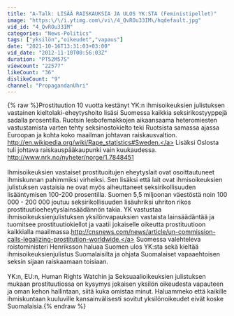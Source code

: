 ```yaml
---
title: "A-Talk: LISÄÄ RAISKAUKSIA JA ULOS YK:STA (Feministipellet)"
image: "https:\/\/i.ytimg.com\/vi\/4_QvROu33IM\/hqdefault.jpg"
vid_id: "4_QvROu33IM"
categories: "News-Politics"
tags: ["yksilön","oikeudet","vapaus"]
date: "2021-10-16T13:31:03+03:00"
vid_date: "2012-11-10T00:56:03Z"
duration: "PT52M57S"
viewcount: "22577"
likeCount: "36"
dislikeCount: "9"
channel: "PropagandanUhri"
---
```

{% raw %}Prostituution 10 vuotta kestänyt YK:n ihmisoikeuksien julistuksen vastainen kieltolaki-eheytyshoito lisäsi Suomessa kaikkia seksirikostyyppejä sadalla prosentilla. Ruotsin lesbofemakkojen aikaansaama heteromiesten vastustamista varten tehty seksinostokielto teki Ruotsista samassa ajassa Euroopan ja kohta koko maailman johtavan raiskausvaltion. <a rel="nofollow" target="blank" href="http://en.wikipedia.org/wiki/Rape_statistics#Sweden.">http://en.wikipedia.org/wiki/Rape_statistics#Sweden.</a> Lisäksi Oslosta tuli johtava raiskauspääkaupunki vain kuukaudessa. <a rel="nofollow" target="blank" href="http://www.nrk.no/nyheter/norge/1.7848451">http://www.nrk.no/nyheter/norge/1.7848451</a> <br /><br />Ihmisoikeuksien vastaiset prostituoitujen eheytyslait ovat osoittautuneet ihmiskunnan pahimmiksi virheiksi. Sen lisäksi että lait ovat ihmisoikeuksien julistuksen vastaisia ne ovat myös aiheuttaneet seksirikollisuuden lisääntymisen 100-200 prosentilla. Suomen 5,5 miljoonan väestöstä noin 100 000 - 200 000 joutuu seksirikollisuuden lisäuhriksi uhriton rikos prostituutioeheytyslainsäädännön takia. YK vastustaa ihmisoikeuksienjulistuksen yksilönvapauksien vastaista lainsäädäntää ja tuomitsee prostituutiokiellot ja vaatii jokaiselle oikeutta prostituutioon kaikkialla maailmassa.<a rel="nofollow" target="blank" href="http://cnsnews.com/news/article/un-commission-calls-legalizing-prostitution-worldwide.">http://cnsnews.com/news/article/un-commission-calls-legalizing-prostitution-worldwide.</a> Suomessa valehteleva roistoministeri Henriksson haluaa Suomen ulos YK:sta sekä kieltää ihmisoikeuksienjulistus Suomalaisilta ja ohjata Suomalaiset vapaaehtoisen seksin sijaan raiskaamaan toisiaan.<br /><br />YK:n, EU:n, Human Rights Watchin ja Seksuaalioikeuksien julistuksen mukaan prostituutiossa on kysymys jokaisen yksilön oikeudesta vapauteen ja oman kehon hallintaan, siitä kuka omistaa minut. Haluammeko että kaikille ihmiskuntaan kuuluville kansainvälisesti sovitut yksilönoikeudet eivät koske Suomalaisia.{% endraw %}
